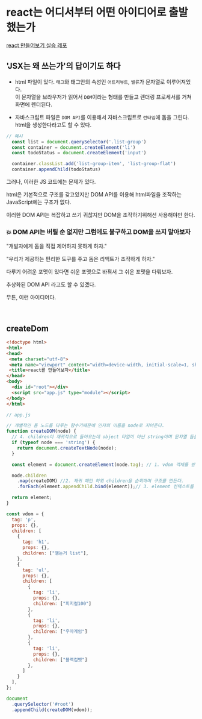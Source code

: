 # react는 어디서부터 어떤 아이디어로 출발했는가

[react 만들어보기 실습 레포](https://github.com/heyho00/make-react)

## 'JSX는 왜 쓰는가'의 답이기도 하다

* html 파일이 있다.
`태그`와 태그안의 속성인 `어트리뷰트`, `밸류`가 문자열로 이루어져있다.<br>이 문자열을 브라우저가 읽어서 `DOM`이라는 형태를 만들고 렌더링 프로세서를 거쳐 화면에 렌더된다.

* 자바스크립트 파일은 `DOM API`를 이용해서 자바스크립트로 `런타임`에 돔을 그린다. html을 생성한다라고도 할 수 있다.

```js
// 예시
  const list = document.querySelector('.list-group')
  const container = document.createElement('li')
  const todoStatus = document.createElement('input')

  container.classList.add('list-group-item', 'list-group-flat')
  container.appendChild(todoStatus)
```

그러나, 이러한 JS 코드에는 문제가 있다.

html은 기본적으로 구조를 갖고있지만
DOM API를 이용해 html파일을 조작하는 JavaScript에는
구조가 없다.

이러한 DOM API는 복잡하고 쓰기 귀찮지만 DOM을 조작하기위해선 사용해야만 한다.

### 💥 DOM API는 버릴 순 없지만 그럼에도 불구하고 DOM을 쓰지 말아보자

"개발자에게 돔을 직접 제어하지 못하게 하자."

"우리가 제공하는 편리한 도구를 주고 돔은 리액트가 조작하게 하자."

다루기 어려운 포맷이 있다면 쉬운 포맷으로 바꿔서 그 쉬운 포맷을 다뤄보자.

추상화된 DOM API 라고도 할 수 있겠다.

무튼, 이런 아이디어다.

<br>

## createDom

```html
<!doctype html>
<html>
<head>
 <meta charset="utf-8">
 <meta name="viewport" content="width=device-width, initial-scale=1, shrink-to-fit=no">
 <title>react를 만들어보자</title>
</head>
<body>
  <div id="root"></div>
  <script src="app.js" type="module"></script>
</body>
</html>
```

```js
// app.js

// 개별적인 돔 노드를 다루는 함수기때문에 인자의 이름을 node로 지어준다.
function createDOM(node) {
  // 4. children이 재귀적으로 들어오는데 object 타입이 아닌 string이며 문자열 돔을 만들어 return 해준다.
  if (typeof node === 'string') {
    return document.createTextNode(node);
  }

  const element = document.createElement(node.tag); // 1. vdom 객체를 받아 dom element를 만들었다.

  node.children
    .map(createDOM) //2. 재귀 패턴 하위 children을 순회하며 구조를 만든다.
    .forEach(element.appendChild.bind(element));// 3. element 컨텍스트를 지켜주기위해 bind 해준다. 부모 element의 자식 요소로 추가되게 된다.

  return element;
}

const vdom = {
  tag: 'p',
  props: {},
  children: [
    {
      tag: 'h1',
      props: {},
      children: ["잼는거 list"],
    },
    {
      tag: 'ul',
      props: {},
      children: [
        {
          tag: 'li',
          props: {},
          children: ["피지컬100"]
        },
        {
          tag: 'li',
          props: {},
          children: ["우마게임"]
        },
        {
          tag: 'li',
          props: {},
          children: ["블랙컴뱃"]
        },
      ]
    }
  ],
};

document
  .querySelector('#root')
  .appendChild(createDOM(vdom));  
```
